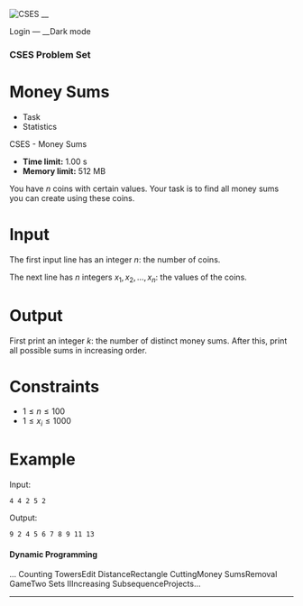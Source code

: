 ![CSES](/logo.png?1) __

Login — __Dark mode

### CSES Problem Set

# Money Sums

  * Task
  * Statistics

CSES - Money Sums

  * **Time limit:** 1.00 s
  * **Memory limit:** 512 MB

You have $n$ coins with certain values. Your task is to find all money sums
you can create using these coins.

# Input

The first input line has an integer $n$: the number of coins.

The next line has $n$ integers $x_1,x_2,\dots,x_n$: the values of the coins.

# Output

First print an integer $k$: the number of distinct money sums. After this,
print all possible sums in increasing order.

# Constraints

  * $1 \le n \le 100$
  * $1 \le x_i \le 1000$

# Example

Input:

``` 4 4 2 5 2 ```

Output:

``` 9 2 4 5 6 7 8 9 11 13 ```

#### Dynamic Programming

... Counting TowersEdit DistanceRectangle CuttingMoney SumsRemoval GameTwo
Sets IIIncreasing SubsequenceProjects...

* * *

